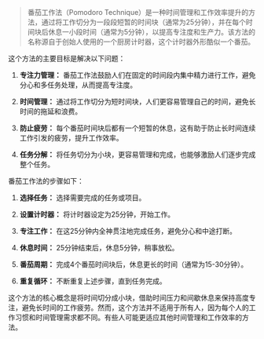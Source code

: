> 番茄工作法（Pomodoro Technique）是一种时间管理和工作效率提升的方法，通过将工作切分为一段段短暂的时间块（通常为25分钟），并在每个时间块后休息一小段时间（通常为5分钟），以提高专注度和生产力。该方法的名称源自于创始人使用的一个厨房计时器，这个计时器外形酷似一个番茄。

这个方法的主要目标是解决以下问题：

1. **专注力管理：** 番茄工作法鼓励人们在固定的时间段内集中精力进行工作，避免分心和多任务处理，从而提高专注度。

2. **时间管理：** 通过将工作切分为短时间块，人们更容易管理自己的时间，避免长时间的拖延和浪费。

3. **防止疲劳：** 每个番茄时间块后都有一个短暂的休息，这有助于防止长时间连续工作引发的疲劳，提升工作效率。

4. **任务分解：** 将任务切分为小块，更容易管理和完成，也能够激励人们逐步完成整个任务。

番茄工作法的步骤如下：

1. **选择任务：** 选择需要完成的任务或项目。

2. **设置计时器：** 将计时器设定为25分钟，开始工作。

3. **专注工作：** 在这25分钟内全神贯注地完成任务，避免分心和中途打断。

4. **休息时间：** 25分钟结束后，休息5分钟，稍事放松。

5. **番茄周期：** 完成4个番茄时间块后，休息更长的时间（通常为15-30分钟）。

6. **重复循环：** 不断重复上述步骤，直到任务完成。

这个方法的核心概念是将时间切分成小块，借助时间压力和间歇休息来保持高度专注，避免长时间的工作疲劳。然而，这个方法并不适用于所有人，因为每个人的工作习惯和时间管理需求都不同。有些人可能更适应其他时间管理和工作效率的方法。